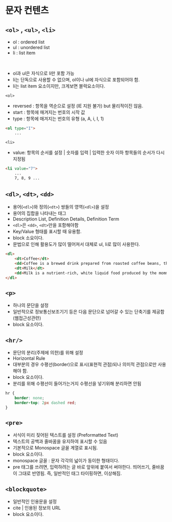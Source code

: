 # 문자 컨텐츠
## `<ol>` , `<ul>`, `<li>`

- ol : ordered list
- ul : unordered list
- li : list item

<br>

- ol과 ul은 자식으로 li만 포함 가능
- li는 단독으로 사용할 수 없으며, ol이나 ul에 자식으로 포함되어야 함.
- li는 list item 요소이지만, 크게보면 블럭요소이다. 

`<ol>`
- reversed : 항목을 역순으로 설정 (IE 지원 불가) but 물리적이진 않음.
- start : 항목에 매겨지는 번호의 시작 값
- type : 항목에 매겨지는 번호의 유형 (a, A, i, I, 1)

```html
<ol type="I">
    ...
```

`<li>`
- value: 항목의 순서를 설정 | 숫자를 입력 | 입력한 숫자 이하 항목들의 순서가 다시 지정됨
```html
<li value="7">
    ...
    7, 8, 9 ...
```

## `<dl>`, `<dt>`, `<dd>`
- 용어(`<dl>`)와 정의(`<dt>`) 쌍들의 영역(`<dl>`)을 설정
- 용어의 집합을 나타내는 태그
- Description List, Definition Details, Definition Term
- `<dl>`은 `<dd>`, `<dt>`만을 포함해야함
- Key/Value 형태를 표시할 때 유용함.
- block 소요이다.
- 문법으로 인해 활용도가 많이 떨어져서 대체로 ul, li로 많이 사용한다.
```html
<dl>
    <dt>Coffee</dt>
    <dd>Coffee is a brewed drink prepared from roasted coffee beans, the seeds of berries from certain coffea species.</dd>
    <dt>Milk</dt>
    <dd>Milk is a nutrient-rich, white liquid food produced by the mommary glands of mommals.</dd>
</dl>
```

## `<p>` 
- 하나의 문단을 설정
- 일반적으로 정보통신보조기기 등은 다음 문단으로 넘어갈 수 있는 단축기를 제공함(웹접근성관련)
- block 요소이다.

## `<hr/>`
- 문단의 분리(주제에 의한)를 위해 설정
- Horizontal Rule
- 대부분의 경우 수평선(border)으로 표시(표현적 관점)되나 의미적 관점으로만 사용해야 함.
- block 요소이다.
- 분리를 위해 수평선이 들어가는거지 수평선을 넣기위해 분리하면 안됨

```css
hr {
    border: none;
    border-top: 2px dashed red;
}
```

## `<pre>`
- 서식이 미리 짖어된 텍스트를 설정 (Preformatted Text)
- 텍스트의 공백과 줄바꿈을 유지하여 표시할 수 있음
- 기본적으로 Monospace 글꼴 계열로 표시됨.
- block 요소이다.
- monospace 글꼴 : 문자 각각의 넓이가 동이한 형태이다.
- pre 태그를 쓰려면, 입력하려는 글 바로 앞위에 붙여서 써야한다. 띄어쓰기, 줄바꿈이 그대로 반영됨. 즉, 일반적인 태그 타이핑하면, 이상해짐.

## `<blockquote>`
- 일반적인 인용문을 설정
- cite | 인용된 정보의 URL
- block 요소이다.